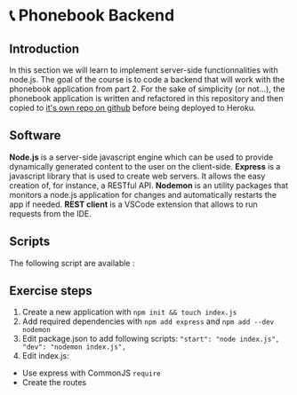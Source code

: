 # 📞 Phonebook Backend

## Introduction

In this section we will learn to implement server-side functionnalities with node.js. The goal of the course is to code a backend that will work with the phonebook application from part 2. For the sake of simplicity (or not...), the phonebook application is written and refactored in this repository and then copied to [it's own repo on github](https://github.com/a-mango/phonebook) before being deployed to Heroku.

## Software

**Node.js** is a server-side javascript engine which can be used to provide dynamically generated content to the user on the client-side.
**Express** is a javascript library that is used to create web servers. It allows the easy creation of, for instance, a RESTful API.
**Nodemon** is an utility packages that monitors a node.js application for changes and automatically restarts the app if needed.
**REST client** is a VSCode extension that allows to run requests from the IDE.

## Scripts

The following script are available :

## Exercise steps

1. Create a new application with `npm init && touch index.js`
2. Add required dependencies with `npm add express` and `npm add --dev nodemon`
3. Edit package.json to add following scripts:
`
  "start": "node index.js",
  "dev": "nodemon index.js",
`
4. Edit index.js:
  - Use express with CommonJS `require`
  - Create the routes